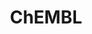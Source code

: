 ---
layout: default
bigquery: https://console.cloud.google.com/bigquery?p=patents-public-data&d=ebi_chembl&page=dataset
citation: '"The ChEMBL database in 2017." Anna Gaulton, Anne Hersey, Michał Nowotka,
  A Patrícia Bento, Jon Chambers, David Mendez, Prudence Mutowo, Francis Atkinson,
  Louisa J Bellis, Elena Cibrián-Uhalte, Mark Davies, Nathan Dedman, Anneli Karlsson,
  María Paula Magariños, John P Overington, George Papadatos, Ines Smit, Andrew R
  Leach Nucleic acids Research (2017) 45 (Database Issue), D945-D954'
contributors: European Bioinformatics Institute
cost: None
description: ChEMBL Data is a manually curated database of small molecules used in
  drug discovery, including information about existing patented drugs.
documentation: 'schema: https://www.ebi.ac.uk/chembl/db_schema


  '
last_edit: Mon, 04 Apr 2022 19:07:30 GMT
location: https://console.cloud.google.com/marketplace/product/google_patents_public_datasets/chembl
maintained_by: EMBL-EBI, an outstation of European Molecular Biology Laboratory
related_publications: '

  ChEMBL: towards direct deposition of bioassay data.


  Mendez D, Gaulton A, Bento AP, Chambers J, De Veij M, Félix E, Magariños MP, Mosquera
  JF, Mutowo P, Nowotka M, Gordillo-Marañón M, Hunter F, Junco L, Mugumbate G, Rodriguez-Lopez
  M, Atkinson F, Bosc N, Radoux CJ, Segura-Cabrera A, Hersey A, Leach AR.


  — Nucleic Acids Res. 2019; 47(D1):D930-D940. doi: 10.1093/nar/gky1075

  '
schema_fields: '[''end_position'', ''assay_organism'', ''predbind_id'', ''res_stem_id'',
  ''syn_type'', ''cell_ontology_id'', ''psa'', ''cell_source_organism'', ''bao_id'',
  ''first_approval'', ''domain_type'', ''ref_id'', ''result_flag'', ''l6'', ''value'',
  ''entity_id'', ''uo_units'', ''drug_product_flag'', ''site_residues'', ''std_act_id'',
  ''uberon_id'', ''mechanism_of_action'', ''pchembl_value'', ''smid'', ''cx_most_bpka'',
  ''assay_class_id'', ''source'', ''aidx'', ''mesh_heading'', ''normal_range_min'',
  ''relation'', ''mol_irac_id'', ''mesh_id'', ''patent_no'', ''stem_class'', ''assay_strain'',
  ''ref_url'', ''previous_company'', ''parameter_value'', ''site_name'', ''homologue'',
  ''protein_class_id'', ''rtb'', ''bao_format'', ''doi'', ''mechanism_comment'', ''l5'',
  ''mc_target_name'', ''full_molformula'', ''assay_tax_id'', ''tid'', ''target_mapping'',
  ''synonyms'', ''go_id'', ''hbd'', ''pubmed_id'', ''alert_id'', ''hba'', ''domain_description'',
  ''irac_code'', ''molecule_type'', ''disease_efficacy'', ''natural_product'', ''stem'',
  ''priority'', ''metabolite_record_id'', ''ddd_value'', ''acd_most_apka'', ''level4_description'',
  ''level2_description'', ''confidence_score'', ''acd_logp'', ''assay_source'', ''label'',
  ''target_type'', ''usan_year'', ''type'', ''standard_inchi_key'', ''journal'', ''metref_id'',
  ''standard_text_value'', ''hrac_class_id'', ''domain_name'', ''annotation'', ''src_id'',
  ''ddd_comment'', ''level3'', ''published_units'', ''idx'', ''job_id'', ''withdrawn_country'',
  ''warnref_id'', ''qudt_units'', ''active_ingredient'', ''text_value'', ''l2'', ''updated_by'',
  ''activity_id'', ''bao_endpoint'', ''parent_id'', ''num_alerts'', ''abstract'',
  ''assay_tissue'', ''assay_test_type'', ''warning_type'', ''updated_on'', ''ddd_id'',
  ''strength'', ''start_position'', ''class_level'', ''mec_id'', ''drug_substance_flag'',
  ''component_type'', ''hrac_code'', ''cell_source_tissue'', ''assay_category'', ''therapeutic_flag'',
  ''alert_name'', ''standard_flag'', ''entity_type'', ''l4'', ''withdrawn_reason'',
  ''pathway_id'', ''publication_number'', ''mw_freebase'', ''warning_id'', ''short_name'',
  ''actsm_id'', ''smarts'', ''potential_duplicate'', ''acd_logd'', ''tissue_id'',
  ''innovator_company'', ''prediction_method'', ''acd_most_bpka'', ''assay_type'',
  ''src_compound_id'', ''sequence'', ''mc_target_accession'', ''company'', ''stat'',
  ''l3'', ''db_source'', ''met_comment'', ''target_desc'', ''targcomp_id'', ''doc_type'',
  ''assay_desc'', ''first_in_class'', ''hbd_lipinski'', ''alogp'', ''cell_name'',
  ''bei'', ''selectivity_comment'', ''dosage_form'', ''data_validity_comment'', ''withdrawn_year'',
  ''num_ro5_violations'', ''path'', ''component_synonym'', ''heavy_atoms'', ''units'',
  ''l1'', ''indication_class'', ''protein_class_synonym'', ''num_lipinski_ro5_violations'',
  ''pref_name'', ''drug_record_id'', ''mutation'', ''authors'', ''isoform'', ''assay_id'',
  ''usan_stem_definition'', ''rgid'', ''sitecomp_id'', ''usan_stem'', ''biocomp_id'',
  ''species_group_flag'', ''orig_description'', ''class_type'', ''drugind_id'', ''compd_id'',
  ''trade_name'', ''year'', ''src_assay_id'', ''activity_comment'', ''normal_range_max'',
  ''log_id'', ''hba_lipinski'', ''aspect'', ''molecular_mechanism'', ''withdrawn_flag'',
  ''cellosaurus_id'', ''ddd_units'', ''delist_flag'', ''organism'', ''assay_cell_type'',
  ''standard_inchi'', ''mol_frac_id'', ''cell_description'', ''l7'', ''level4'', ''sei'',
  ''published_relation'', ''related_tid'', ''level1'', ''clo_id'', ''direct_interaction'',
  ''doc_id'', ''upper_value'', ''definition'', ''le'', ''mol_atc_id'', ''oral'', ''oc_id'',
  ''nda_type'', ''active_molregno'', ''structure_type'', ''warning_year'', ''mc_target_type'',
  ''indref_id'', ''met_conversion'', ''black_box_warning'', ''bto_id'', ''assay_subcellular_fraction'',
  ''submission_date'', ''max_phase_for_ind'', ''confidence'', ''relationship'', ''action_type'',
  ''cell_id'', ''comp_go_id'', ''status'', ''co_stem_id'', ''enzyme_tid'', ''protclasssyn_id'',
  ''mw_monoisotopic'', ''ddd_admr'', ''atc_code'', ''tax_id'', ''dosed_ingredient'',
  ''as_id'', ''issue'', ''lle'', ''mol_hrac_id'', ''ass_cls_map_id'', ''cpd_str_alert_id'',
  ''irac_class_id'', ''creation_date'', ''curation_comment'', ''compound_name'', ''caloha_id'',
  ''targrel_id'', ''product_id'', ''standard_relation'', ''aromatic_rings'', ''standard_upper_value'',
  ''ro3_pass'', ''activity_count'', ''ap_id'', ''last_page'', ''binding_site_comment'',
  ''description'', ''prodrug'', ''parent_molregno'', ''warning_description'', ''ad_type'',
  ''source_domain_id'', ''chebi_par_id'', ''efo_term'', ''cl_lincs_id'', ''variant_id'',
  ''level1_description'', ''downgraded'', ''set_name'', ''published_value'', ''level5'',
  ''tbl'', ''parent_go_id'', ''standard_type'', ''sequence_md5sum'', ''ridx'', ''record_id'',
  ''met_id'', ''ref_type'', ''subgroup'', ''published_type'', ''formulation_id'',
  ''mc_tax_id'', ''research_stem'', ''src_description'', ''relationship_desc'', ''assay_param_id'',
  ''ingredient'', ''accession'', ''warning_class'', ''mc_organism'', ''cx_logd'',
  ''route'', ''title'', ''inorganic_flag'', ''level2'', ''cx_logp'', ''prod_pat_id'',
  ''applicant_full_name'', ''chembl_id'', ''parenteral'', ''protein_class_desc'',
  ''approval_date'', ''compound_key'', ''site_id'', ''canonical_smiles'', ''who_extra'',
  ''frac_class_id'', ''withdrawn_class'', ''pathway_key'', ''efo_id'', ''molecular_species'',
  ''mecref_id'', ''domain_id'', ''parent_type'', ''name'', ''topical'', ''chirality'',
  ''standard_units'', ''molsyn_id'', ''country'', ''warning_country'', ''cx_most_apka'',
  ''l8'', ''src_short_name'', ''compsyn_id'', ''curated_by'', ''patent_expire_date'',
  ''frac_code'', ''last_active'', ''enzyme_name'', ''cidx'', ''comp_class_id'', ''version'',
  ''substrate_record_id'', ''patent_use_code'', ''parameter_type'', ''usan_substem'',
  ''patent_id'', ''volume'', ''relationship_type'', ''molregno'', ''usan_stem_id'',
  ''cell_source_tax_id'', ''full_mwt'', ''availability_type'', ''who_name'', ''db_version'',
  ''helm_notation'', ''max_phase'', ''component_id'', ''standard_value'', ''alert_set_id'',
  ''level3_description'', ''comments'', ''polymer_flag'', ''first_page'', ''tid_fixed'',
  ''major_class'', ''toid'', ''qed_weighted'', ''molfile'']'
shortname: chembl
tags:
- biotechnology
- health
- chemical
- bioinformatics
- medical
terms_of_use: CC BY-SA 3.0
title: ChEMBL
uuid: e232a192-965c-4ec9-904c-155b6dfe56c5
---